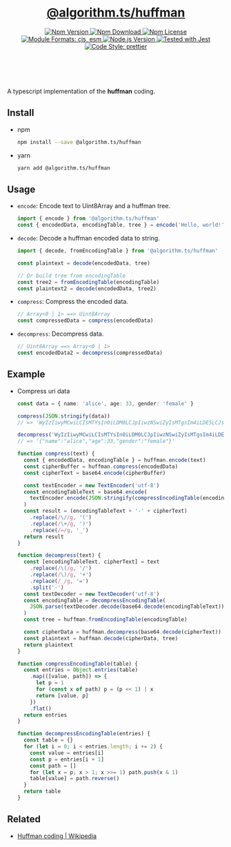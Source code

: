 <header>
  <h1 align="center">
    <a href="https://github.com/guanghechen/algorithm.ts/tree/@algorithm.ts/huffman@4.0.0-alpha.0/packages/huffman#readme">@algorithm.ts/huffman</a>
  </h1>
  <div align="center">
    <a href="https://www.npmjs.com/package/@algorithm.ts/huffman">
      <img
        alt="Npm Version"
        src="https://img.shields.io/npm/v/@algorithm.ts/huffman.svg"
      />
    </a>
    <a href="https://www.npmjs.com/package/@algorithm.ts/huffman">
      <img
        alt="Npm Download"
        src="https://img.shields.io/npm/dm/@algorithm.ts/huffman.svg"
      />
    </a>
    <a href="https://www.npmjs.com/package/@algorithm.ts/huffman">
      <img
        alt="Npm License"
        src="https://img.shields.io/npm/l/@algorithm.ts/huffman.svg"
      />
    </a>
    <a href="#install">
      <img
        alt="Module Formats: cjs, esm"
        src="https://img.shields.io/badge/module_formats-cjs%2C%20esm-green.svg"
      />
    </a>
    <a href="https://github.com/nodejs/node">
      <img
        alt="Node.js Version"
        src="https://img.shields.io/node/v/@algorithm.ts/huffman"
      />
    </a>
    <a href="https://github.com/facebook/jest">
      <img
        alt="Tested with Jest"
        src="https://img.shields.io/badge/tested_with-jest-9c465e.svg"
      />
    </a>
    <a href="https://github.com/prettier/prettier">
      <img
        alt="Code Style: prettier"
        src="https://img.shields.io/badge/code_style-prettier-ff69b4.svg?style=flat-square"
      />
    </a>
  </div>
</header>
<br/>

A typescript implementation of the **huffman** coding.

## Install

- npm

  ```bash
  npm install --save @algorithm.ts/huffman
  ```

- yarn

  ```bash
  yarn add @algorithm.ts/huffman
  ```

## Usage

- `encode`: Encode text to Uint8Array and a huffman tree.

  ```typescript
  import { encode } from '@algorithm.ts/huffman'
  const { encodedData, encodingTable, tree } = encode('Hello, world!')
  ```

- `decode`: Decode a huffman encoded data to string.

  ```typescript
  import { decode, fromEncodingTable } from '@algorithm.ts/huffman'

  const plaintext = decode(encodedData, tree)

  // Or build tree from encodingTable
  const tree2 = fromEncodingTable(encodingTable)
  const plaintext2 = decode(encodedData, tree2)
  ```

- `compress`: Compress the encoded data.

  ```typescript
  // Array<0 | 1> ==> Uint8Array
  const compressedData = compress(encodedData)
  ```

- `decompress`: Decompress data.

  ```typescript
  // Uint8Array ==> Array<0 | 1>
  const encodedData2 = decompress(compressedData)
  ```

## Example

- Compress uri data

  ```typescript
  const data = { name: 'alice', age: 33, gender: 'female' }

  compress(JSON.stringify(data))
  // => 'WyIzIiwyMCwiLCIsMTYsIn0iLDM0LCJpIiwzNSwiZyIsMTgsIm4iLDE5LCJsIiwyMSwiciIsNDQsImMiLDkwLCJkIiw5MSwiOiIsMjMsIlwiIiw2LCJlIiwxNCwiYSIsMzAsInsiLDEyNCwiZiIsMTI1LCJtIiw2M10_-BvI)(p7lG1oLi06IEWNvMnvd(l0C'

  decompress('WyIzIiwyMCwiLCIsMTYsIn0iLDM0LCJpIiwzNSwiZyIsMTgsIm4iLDE5LCJsIiwyMSwiciIsNDQsImMiLDkwLCJkIiw5MSwiOiIsMjMsIlwiIiw2LCJlIiwxNCwiYSIsMzAsInsiLDEyNCwiZiIsMTI1LCJtIiw2M10_-BvI)(p7lG1oLi06IEWNvMnvd(l0C')
  // => '{"name":"alice","age":33,"gender":"female"}'

  function compress(text) {
    const { encodedData, encodingTable } = huffman.encode(text)
    const cipherBuffer = huffman.compress(encodedData)
    const cipherText = base64.encode(cipherBuffer)

    const textEncoder = new TextEncoder('utf-8')
    const encodingTableText = base64.encode(
      textEncoder.encode(JSON.stringify(compressEncodingTable(encodingTable))),
    )
    const result = (encodingTableText + '-' + cipherText)
      .replace(/\//g, '(')
      .replace(/\+/g, ')')
      .replace(/=/g, '_')
    return result
  }

  function decompress(text) {
    const [encodingTableText, cipherText] = text
      .replace(/\(/g, '/')
      .replace(/\)/g, '+')
      .replace(/_/g, '=')
      .split('-')
    const textDecoder = new TextDecoder('utf-8')
    const encodingTable = decompressEncodingTable(
      JSON.parse(textDecoder.decode(base64.decode(encodingTableText))),
    )
    const tree = huffman.fromEncodingTable(encodingTable)

    const cipherData = huffman.decompress(base64.decode(cipherText))
    const plaintext = huffman.decode(cipherData, tree)
    return plaintext
  }

  function compressEncodingTable(table) {
    const entries = Object.entries(table)
      .map(([value, path]) => {
        let p = 1
        for (const x of path) p = (p << 1) | x
        return [value, p]
      })
      .flat()
    return entries
  }

  function decompressEncodingTable(entries) {
    const table = {}
    for (let i = 0; i < entries.length; i += 2) {
      const value = entries[i]
      const p = entries[i + 1]
      const path = []
      for (let x = p; x > 1; x >>= 1) path.push(x & 1)
      table[value] = path.reverse()
    }
    return table
  }
  ```

## Related

- [Huffman coding | Wikipedia](https://en.wikipedia.org/wiki/Huffman_coding)

[homepage]:
  https://github.com/guanghechen/algorithm.ts/tree/@algorithm.ts/huffman@4.0.0-alpha.0/packages/huffman#readme
